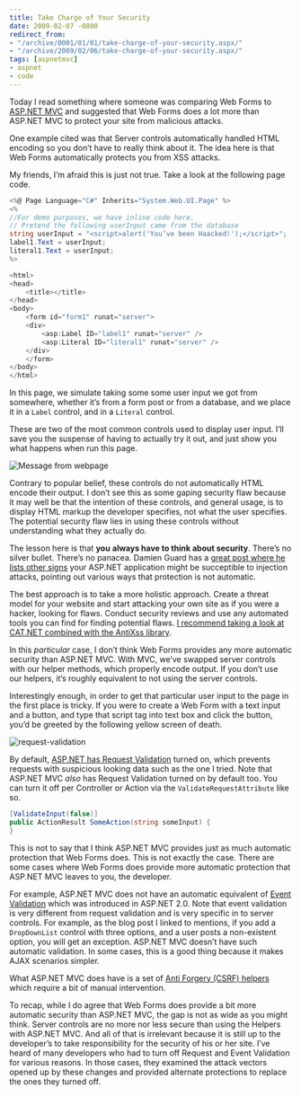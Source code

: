 ```yaml
---
title: Take Charge of Your Security
date: 2009-02-07 -0800
redirect_from:
- "/archive/0001/01/01/take-charge-of-your-security.aspx/"
- "/archive/2009/02/06/take-charge-of-your-security.aspx/"
tags: [aspnetmvc]
- aspnet
- code
---
```


Today I read something where someone was comparing Web Forms to [ASP.NET
MVC](http://asp.net/mvc "ASP.NET Website") and suggested that Web Forms
does a lot more than ASP.NET MVC to protect your site from malicious
attacks.

One example cited was that Server controls automatically handled HTML
encoding so you don’t have to really think about it. The idea here is
that Web Forms automatically protects you from XSS attacks.

My friends, I’m afraid this is just not true. Take a look at the
following page code.

```csharp
<%@ Page Language="C#" Inherits="System.Web.UI.Page" %>
<%
//For demo purposes, we have inline code here.
// Pretend the following userInput came from the database
string userInput = "<script>alert('You’ve been Haacked!');</script>";
label1.Text = userInput;
literal1.Text = userInput;
%>

<html>
<head>
    <title></title>
</head>
<body>
    <form id="form1" runat="server">
    <div>
        <asp:Label ID="label1" runat="server" />
        <asp:Literal ID="literal1" runat="server" />
    </div>
    </form>
</body>
</html>
```

In this page, we simulate taking some some user input we got from
somewhere, whether it’s from a form post or from a database, and we
place it in a `Label` control, and in a `Literal` control.

These are two of the most common controls used to display user input.
I’ll save you the suspense of having to actually try it out, and just
show you what happens when run this page.

![Message from
webpage](https://haacked.com/images/haacked_com/WindowsLiveWriter/TakeChargeofYourSecurity_E67F/message-from-webpage-3.png "Message from webpage")

Contrary to popular belief, these controls do not automatically HTML
encode their output. I don’t see this as some gaping security flaw
because it may well be that the intention of these controls, and general
usage, is to display HTML markup the developer specifies, not what the
user specifies. The potential security flaw lies in using these controls
without understanding what they actually do.

The lesson here is that **you** **always have to think about security**.
There’s no silver bullet. There’s no panacea. Damien Guard has a [great
post where he lists other
signs](http://damieng.com/blog/2007/12/18/5-signs-your-aspnet-application-may-be-vulnerable-to-html-injection "Signs your application is vulnerable")
your ASP.NET application might be succeptible to injection attacks,
pointing out various ways that protection is not automatic.

The best approach is to take a more holistic approach. Create a threat
model for your website and start attacking your own site as if you were
a hacker, looking for flaws. Conduct security reviews and use any
automated tools you can find for finding potential flaws. [I recommend
taking a look at CAT.NET combined with the AntiXss
library](http://blogs.msdn.com/cisg/archive/2008/12/15/anti-xss-3-0-beta-and-cat-net-community-technology-preview-now-live.aspx "CAT.NET and AntiXSS library").

In this *particular* case, I don’t think Web Forms provides any more
automatic security than ASP.NET MVC. With MVC, we’ve swapped server
controls with our helper methods, which properly encode output. If you
don’t use our helpers, it’s roughly equivalent to not using the server
controls.

Interestingly enough, in order to get that particular user input to the
page in the first place is tricky. If you were to create a Web Form with
a text input and a button, and type that script tag into text box and
click the button, you’d be greeted by the following yellow screen of
death.

![request-validation](https://haacked.com/images/haacked_com/WindowsLiveWriter/TakeChargeofYourSecurity_E67F/request-validation_thumb.png "request-validation")

By default, [ASP.NET has Request
Validation](http://www.asp.net/learn/whitepapers/request-validation/ "Request Validation")
turned on, which prevents requests with suspicious looking data such as
the one I tried. Note that ASP.NET MVC *also* has Request Validation
turned on by default too. You can turn it off per Controller or Action
via the `ValidateRequestAttribute` like so.

```csharp
[ValidateInput(false)]
public ActionResult SomeAction(string someInput) {
}
```

This is not to say that I think ASP.NET MVC provides just as much
automatic protection that Web Forms does. This is not exactly the case.
There are some cases where Web Forms does provide more automatic
protection that ASP.NET MVC leaves to you, the developer.

For example, ASP.NET MVC does not have an automatic equivalent of [Event
Validation](http://odetocode.com/Blogs/scott/archive/2006/03/20/3145.aspx "Event Validation")
which was introduced in ASP.NET 2.0. Note that event validation is very
different from request validation and is very specific in to server
controls. For example, as the blog post I linked to mentions, if you add
a `DropDownList` control with three options, and a user posts a
non-existent option, you will get an exception. ASP.NET MVC doesn’t have
such automatic validation. In some cases, this is a good thing because
it makes AJAX scenarios simpler.

What ASP.NET MVC does have is a set of [Anti Forgery (CSRF)
helpers](http://blog.codeville.net/2008/09/01/prevent-cross-site-request-forgery-csrf-using-aspnet-mvcs-antiforgerytoken-helper/ "AntiForgery Helpers")
which require a bit of manual intervention.

To recap, while I do agree that Web Forms does provide a bit more
automatic security than ASP.NET MVC, the gap is not as wide as you might
think. Server controls are no more nor less secure than using the
Helpers with ASP.NET MVC. And all of that is irrelevant because it is
still up to the developer’s to take responsibility for the security of
his or her site. I’ve heard of many developers who had to turn off
Request and Event Validation for various reasons. In those cases, they
examined the attack vectors opened up by these changes and provided
alternate protections to replace the ones they turned off.
